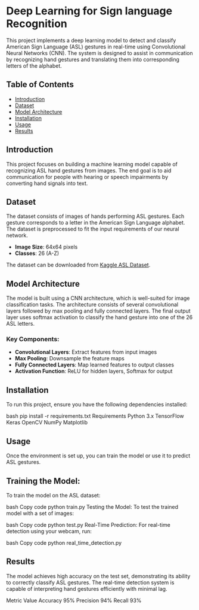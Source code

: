 # Deep Learning for Sign language Recognition

This project implements a deep learning model to detect and classify American Sign Language (ASL) gestures in real-time using Convolutional Neural Networks (CNN). The system is designed to assist in communication by recognizing hand gestures and translating them into corresponding letters of the alphabet.

## Table of Contents
- [Introduction](#introduction)
- [Dataset](#dataset)
- [Model Architecture](#model-architecture)
- [Installation](#installation)
- [Usage](#usage)
- [Results](#results)

## Introduction
This project focuses on building a machine learning model capable of recognizing ASL hand gestures from images. The end goal is to aid communication for people with hearing or speech impairments by converting hand signals into text.

## Dataset
The dataset consists of images of hands performing ASL gestures. Each gesture corresponds to a letter in the American Sign Language alphabet. The dataset is preprocessed to fit the input requirements of our neural network.

- **Image Size**: 64x64 pixels
- **Classes**: 26 (A-Z)

The dataset can be downloaded from [Kaggle ASL Dataset](https://www.kaggle.com/grassknoted/asl-alphabet).

## Model Architecture
The model is built using a CNN architecture, which is well-suited for image classification tasks. The architecture consists of several convolutional layers followed by max pooling and fully connected layers. The final output layer uses softmax activation to classify the hand gesture into one of the 26 ASL letters.

### Key Components:
- **Convolutional Layers**: Extract features from input images
- **Max Pooling**: Downsample the feature maps
- **Fully Connected Layers**: Map learned features to output classes
- **Activation Function**: ReLU for hidden layers, Softmax for output

## Installation
To run this project, ensure you have the following dependencies installed:

bash
pip install -r requirements.txt
Requirements
Python 3.x
TensorFlow
Keras
OpenCV
NumPy
Matplotlib

## Usage

Once the environment is set up, you can train the model or use it to predict ASL gestures.

## Training the Model:
To train the model on the ASL dataset:

bash
Copy code
python train.py
Testing the Model:
To test the trained model with a set of images:

bash
Copy code
python test.py
Real-Time Prediction:
For real-time detection using your webcam, run:

bash
Copy code
python real_time_detection.py

## Results

The model achieves high accuracy on the test set, demonstrating its ability to correctly classify ASL gestures. The real-time detection system is capable of interpreting hand gestures efficiently with minimal lag.

Metric	Value
Accuracy	95%
Precision	94%
Recall	93%

